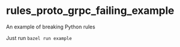 # rules_proto_grpc_failing_example
An example of breaking Python rules

Just run `bazel run example`
